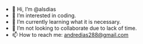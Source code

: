- 👋 Hi, I’m @alsdias
- 👀 I’m interested in coding.
- 🌱 I’m currently learning what it is necessary.
- 💞️ I’m not looking to collaborate due to lack of time.
- 📫 How to reach me: andredias288@gmail.com

<!---
alsdias/alsdias is a ✨ special ✨ repository because its `README.md` (this file) appears on your GitHub profile.
You can click the Preview link to take a look at your changes.
--->
